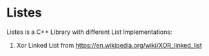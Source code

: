 # Listes
Listes is a C++ Library with different List Implementations:

1) Xor Linked List from   https://en.wikipedia.org/wiki/XOR_linked_list
